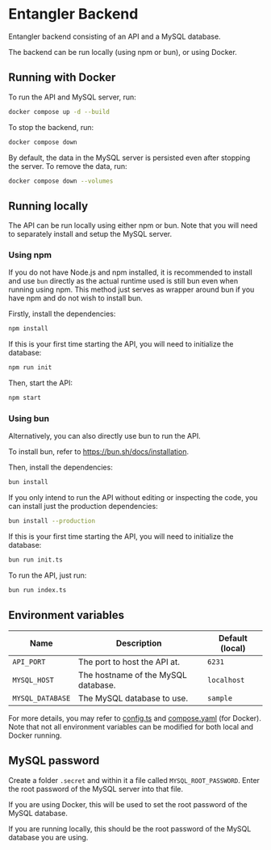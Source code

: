# Entangler Backend

Entangler backend consisting of an API and a MySQL database.

The backend can be run locally (using npm or bun), or using Docker.

## Running with Docker

To run the API and MySQL server, run:
```sh
docker compose up -d --build
```

To stop the backend, run:
```sh
docker compose down
```

By default, the data in the MySQL server is persisted even after stopping the server. To remove the data, run:
```sh
docker compose down --volumes
```

## Running locally

The API can be run locally using either npm or bun. Note that you will need to separately install and setup the MySQL server.

### Using npm

If you do not have Node.js and npm installed, it is recommended to install and use `bun` directly as the actual runtime used is still bun even when running using npm. This method just serves as wrapper around bun if you have npm and do not wish to install bun.

Firstly, install the dependencies:
```sh
npm install
```

If this is your first time starting the API, you will need to initialize the database:
```sh
npm run init
```

Then, start the API:
```sh
npm start
```

### Using bun

Alternatively, you can also directly use bun to run the API.

To install bun, refer to https://bun.sh/docs/installation.

Then, install the dependencies:
```sh
bun install
```

If you only intend to run the API without editing or inspecting the code, you can install just the production dependencies:
```sh
bun install --production
```

If this is your first time starting the API, you will need to initialize the database:
```sh
bun run init.ts
```

To run the API, just run:
```sh
bun run index.ts
```

## Environment variables
| Name | Description | Default (local) |
| ---- | ----------- | --------------- |
| `API_PORT` | The port to host the API at. | `6231` |
| `MYSQL_HOST` | The hostname of the MySQL database. | `localhost` |
| `MYSQL_DATABASE` | The MySQL database to use. | `sample` |

For more details, you may refer to [config.ts](./config.ts) and [compose.yaml](./compose.yaml) (for Docker). Note that not all environment variables can be modified for both local and Docker running.

## MySQL password

Create a folder `.secret` and within it a file called `MYSQL_ROOT_PASSWORD`. Enter the root password of the MySQL server into that file.

If you are using Docker, this will be used to set the root password of the MySQL database.

If you are running locally, this should be the root password of the MySQL database you are using.